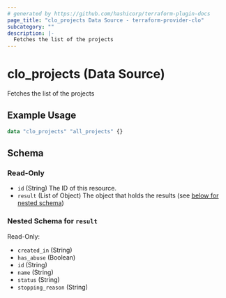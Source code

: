 ```yaml
---
# generated by https://github.com/hashicorp/terraform-plugin-docs
page_title: "clo_projects Data Source - terraform-provider-clo"
subcategory: ""
description: |-
  Fetches the list of the projects
---
```


# clo_projects (Data Source)

Fetches the list of the projects

## Example Usage

```terraform
data "clo_projects" "all_projects" {}
```

<!-- schema generated by tfplugindocs -->
## Schema

### Read-Only

- `id` (String) The ID of this resource.
- `result` (List of Object) The object that holds the results (see [below for nested schema](#nestedatt--result))

<a id="nestedatt--results"></a>
### Nested Schema for `result`

Read-Only:

- `created_in` (String)
- `has_abuse` (Boolean)
- `id` (String)
- `name` (String)
- `status` (String)
- `stopping_reason` (String)


